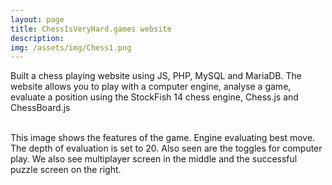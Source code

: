 ```yaml
---
layout: page
title: ChessIsVeryHard.games website
description:
img: /assets/img/Chess1.png
---
```

Built a chess playing website using JS, PHP, MySQL and MariaDB. The website allows you to play with a computer engine, analyse a game, evaluate a position using the StockFish 14 chess engine, Chess.js and ChessBoard.js



<div class="img_row">
    <img class="col one left" src="{{ site.baseurl }}/assets/img/Chess1.png" alt="" title="example image"/>
    <img class="col one left" src="{{ site.baseurl }}/assets/img/Chess2.png" alt="" title="example image"/>
    <img class="col one left" src="{{ site.baseurl }}/assets/img/Chess3.png" alt="" title="example image"/>
</div>
<div class="col three caption">
    This image shows the features of the game. Engine evaluating best move. The depth of evaluation is set to 20. Also seen are the toggles for computer play. We also see multiplayer screen in the middle and the successful puzzle screen on the right. 
</div>

